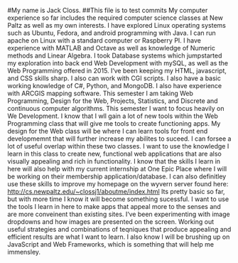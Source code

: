 #My name is Jack Closs.
##This file is to test commits
 My computer experience so far includes the required computer science classes at New Paltz as well as my own interests. I have explored Linux operating systems such as Ubuntu, Fedora, and android programming with Java. I can run apache on Linux with a standard computer or Raspberry PI. I have experience with MATLAB and Octave as well as knowledge of Numeric methods and Linear Algebra. I took Database systems which jumpstarted my exploration into back end Web Development with mySQL, as well as the Web Programming offered in 2015. I‘ve been keeping my HTML, javascript, and CSS skills sharp. I also can work with CGI scripts. I also have a basic working knowledge of C#, Python,  and MongoDB. I also have experience with ARCGIS mapping software.
This semester I am taking Web Programming, Design for the Web, Projects, Statistics, and Discrete and continuous computer algorithms. This semester I want to focus heavily on We Development. I know that I wll gain a lot of new tools within the Web Programming class that will give me tools to create functioning apps. My design for the Web class will be where I can learn tools for front end developmemnt that will further increase my abilites to suceed. I can forsee a lot of useful overlap within these two classes. I want to use the knowledge I learn in this class to create new, functional web applications that are also visually appealing and rich in functionality. I know that the skills I learn in here will also help with my current internship at One Epic Place where I will be working on their membership application/database. I can also definitley use these skills to improve my homepage on the wyvern server found here: http://cs.newpaltz.edu/~clossj1/aboutme/index.html
Its pretty basic so far, but with more time I know it will become something sucessful. I want to use the tools I learn in here to make apps that appeal more to the senses and are more conveinent than existing sites. I‘ve been experimenting with image dropdowns and how images are presented on the screen. Working out useful strategies and combinations of teqniques that produce appealing and efficient results are what I want to learn. I also know I will be brushing up on JavaScript and Web Frameworks, which is something that will help me immensley.